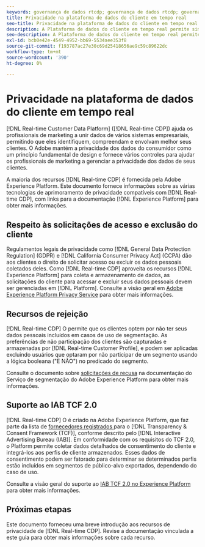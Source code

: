 ```yaml
---
keywords: governança de dados rtcdp; governança de dados rtcdp; governança de dados de perfil de cliente em tempo real; privacidade rtcdp; privacidade rtcdp
title: Privacidade na plataforma de dados do cliente em tempo real
seo-title: Privacidade na plataforma de dados do cliente em tempo real
description: A Plataforma de dados do cliente em tempo real permite simplificar o processo de manter suas operações de dados em conformidade com as regras de privacidade.
seo-description: A Plataforma de dados do cliente em tempo real permite simplificar o processo de manter suas operações de dados em conformidade com as regras de privacidade.
exl-id: bcb0e42e-4549-4952-bb69-5534aee353f8
source-git-commit: f193787ac27e30c69d25418656ae9c59c89622dc
workflow-type: tm+mt
source-wordcount: '390'
ht-degree: 0%

---
```


# Privacidade na plataforma de dados do cliente em tempo real

[!DNL Real-time Customer Data Platform] ([!DNL Real-time CDP]) ajuda os profissionais de marketing a unir dados de vários sistemas empresariais, permitindo que eles identifiquem, compreendam e envolvam melhor seus clientes. O Adobe mantém a privacidade dos dados do consumidor como um princípio fundamental de design e fornece vários controles para ajudar os profissionais de marketing a gerenciar a privacidade dos dados de seus clientes.

A maioria dos recursos [!DNL Real-time CDP] é fornecida pela Adobe Experience Platform. Este documento fornece informações sobre as várias tecnologias de aprimoramento de privacidade compatíveis com [!DNL Real-time CDP], com links para a documentação [!DNL Experience Platform] para obter mais informações.

## Respeito às solicitações de acesso e exclusão do cliente

Regulamentos legais de privacidade como [!DNL General Data Protection Regulation] (GDPR) e [!DNL California Consumer Privacy Act] (CCPA) dão aos clientes o direito de solicitar acesso ou excluir os dados pessoais coletados deles. Como [!DNL Real-time CDP] aproveita os recursos [!DNL Experience Platform] para coleta e armazenamento de dados, as solicitações do cliente para acessar e excluir seus dados pessoais devem ser gerenciadas em [!DNL Platform]. Consulte a visão geral em [Adobe Experience Platform Privacy Service](../../privacy-service/home.md) para obter mais informações.

## Recursos de rejeição

[!DNL Real-time CDP] O permite que os clientes optem por não ter seus dados pessoais incluídos em casos de uso de segmentação. As preferências de não participação dos clientes são capturadas e armazenadas por [!DNL Real-time Customer Profile], e podem ser aplicadas excluindo usuários que optaram por não participar de um segmento usando a lógica booleana (&quot;E NÃO&quot;) no predicado do segmento.

Consulte o documento sobre [solicitações de recusa](../../segmentation/consents.md) na documentação do Serviço de segmentação do Adobe Experience Platform para obter mais informações.

## Suporte ao IAB TCF 2.0

[!DNL Real-time CDP] O é criado na Adobe Experience Platform, que faz parte da lista de  [fornecedores registrados ](https://iabeurope.eu/vendor-list-tcf-v2-0/) para o  [!DNL Transparency & Consent Framework (TCF)], conforme descrito pelo  [!DNL Interactive Advertising Bureau (IAB)]. Em conformidade com os requisitos do TCF 2.0, o Platform permite coletar dados detalhados de consentimento do cliente e integrá-los aos perfis de cliente armazenados. Esses dados de consentimento podem ser fatorado para determinar se determinados perfis estão incluídos em segmentos de público-alvo exportados, dependendo do caso de uso.

Consulte a visão geral do suporte ao [IAB TCF 2.0 no Experience Platform](../../landing/governance-privacy-security/consent/iab/overview.md) para obter mais informações.

## Próximas etapas

Este documento forneceu uma breve introdução aos recursos de privacidade de [!DNL Real-time CDP]. Revise a documentação vinculada a este guia para obter mais informações sobre cada recurso.
